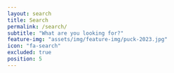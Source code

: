 ```yaml
---
layout: search
title: Search
permalink: /search/
subtitle: "What are you looking for?"
feature-img: "assets/img/feature-img/puck-2023.jpg"
icon: "fa-search"
excluded: true
position: 5
---
```

